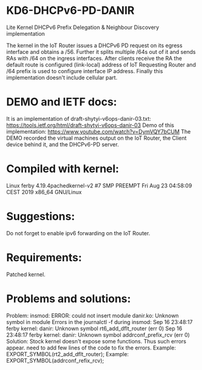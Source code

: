 # KD6-DHCPv6-PD-DANIR
Lite Kernel DHCPv6 Prefix Delegation &amp; Neighbour Discovery implementation

The kernel in the IoT Router issues a DHCPv6 PD request on its egress interface and obtains a /56. Further it splits multiple /64s out of it and sends RAs with /64 on the ingress interfaces. After clients receive the RA the default route is configured (link-local) address of IoT Requesting Router and /64 prefix is used to configure interface IP address.
Finally this implementation doesn't include cellular part.

# DEMO and IETF docs:
It is an implementation of draft-shytyi-v6ops-danir-03.txt: https://tools.ietf.org/html/draft-shytyi-v6ops-danir-03
Demo of this implementation: https://www.youtube.com/watch?v=DymVQY7bCUM
The DEMO recorded the virtual machines output on the IoT Router, the Client device behind it, and the DHCPv6-PD server. 

# Compiled with kernel:
Linux ferby 4.19.4pachedkernel-v2 #7 SMP PREEMPT Fri Aug 23 04:58:09 CEST 2019 x86_64 GNU/Linux

# Suggestions:
Do not forget to enable ipv6 forwarding on the IoT Router.

# Requirements:
Patched kernel. 

# Problems and solutions:
Problem:
	insmod: ERROR: could not insert module danir.ko: Unknown symbol in module
Errors in the journalctl -f during insmod:
	Sep 16 23:48:17 ferby kernel: danir: Unknown symbol rt6_add_dflt_router (err 0)
	Sep 16 23:48:17 ferby kernel: danir: Unknown symbol addrconf_prefix_rcv (err 0)
Solution:
	Stock kernel doesn't expose some functions. Thus such errors appear.
	need to add few lines of the code to fix the errors.
	Example: EXPORT_SYMBOL(rt2_add_dflt_router);
	Example: EXPORT_SYMBOL(addrconf_refix_rcv);


